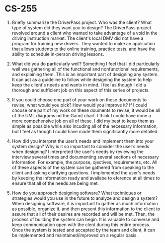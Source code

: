 # CS-255
1. Briefly summarize the DriverPass project. Who was the client? What type of system did they want you to design?
The DriverPass project revolved around a client who wanted to take advantage of a void in the driving instruction market. The client's local DMV did not have a program for training new drivers. They wanted to make an application that allows students to tke online training, practice tests, and have the ability to schedule in-person driving lessons.
   
2. What did you do particularly well?
Something I feel that I did particularly well was gathering all of the functional and nonfunctional requirements, and explaining them. This is an important part of designing any system. It can act as a guideline to follow while designing the system to help keep the client's needs and wants in mind. I feel as though I did a thorough and sufficient job on this aspect of this series of projects. 
   
3. If you could choose one part of your work on these documents to revise, what would you pick? How would you improve it?
If I could choose one part of my work on these douments to revise, it would be all of the UML diagrams nd the Gannt chart. I think I could have done a more compehensive job on all of these. I did my best to keep them as simple as possible while also incuding all of the necessary information, but I feel as though I could have made them significantly more detailed. 
   
4. How did you interpret the user’s needs and implement them into your system design? Why is it so important to consider the user’s needs when designing?
I interpreted the user's needs by reviewing the interview several times and documenting several sections of necessary information. For example, the purpose, ojectives, requirements, etc. All of these aspects of the system can be gathered from speaking to the client and asking clarifying questions. I implemented the user's needs by keeping ths information ready and availabe to eference at all times to ensure that all of the needs are being met. 
   
5. How do you approach designing software? What techniques or strategies would you use in the future to analyze and design a system?
When designing software, it is important to gather as much information as possible, organize it, and then present this information to the client to assure that all of their desires are recorded and will be met. Then, the process of building the system can begin. It is valuable to converse and keep communication open with the clent during this entire process. Once the system is tested and accepted by the team and client, it can be implemented and maintained/improved on a regular basis. 
